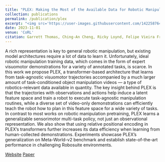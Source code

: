 ```yaml
---
title: "PLEX: Making the Most of the Available Data for Robotic Manipulation Pretraining"
collection: publications
permalink: /publication/plex
excerpt: "<img src='https://user-images.githubusercontent.com/142258764/260860809-31243ea3-b7ad-47dd-baa8-66bdc0a1ec2f.png' width='640' style='display:block; margin:auto;'><br/>A rich representation is key to general robotic manipulation, but existing model architectures require a lot of data to learn it. Unfortunately, ideal robotic manipulation training data, which comes in the form of expert visuomotor demonstrations for a variety of annotated tasks, is scarce. In this work we propose PLEX, a transformer-based architecture that learns from task-agnostic visuomotor trajectories accompanied by a much larger amount of task-conditioned object manipulation videos — a type of robotics-relevant data available in quantity. The key insight behind PLEX is that the trajectories with observations and actions help induce a latent feature space and train a robot to execute task-agnostic manipulation routines, while a diverse set of video-only demonstrations can efficiently teach the robot how to plan in this feature space for a wide variety of tasks. In contrast to most works on robotic manipulation pretraining, PLEX learns a generalizable sensorimotor multi-task policy, not just an observational representation. We also show that using relative positional encoding in PLEX’s transformers further increases its data efficiency when learning from human-collected demonstrations. Experiments showcase PLEX’s generalization on Meta-World-v2 benchmark and establish state-of-the-art performance in challenging Robosuite environments."
date: 2023-11-01
venue: 'CoRL'
citation: Garrett Thomas, Ching-An Cheng, Ricky Loynd, Felipe Vieira Frujeri, Vibhav Vineet, Mihai Jalobeanu, Andrey Kolobov
---
```

A rich representation is key to general robotic manipulation, but existing model architectures require a lot of data to learn it. Unfortunately, ideal robotic manipulation training data, which comes in the form of expert visuomotor demonstrations for a variety of annotated tasks, is scarce. In this work we propose PLEX, a transformer-based architecture that learns from task-agnostic visuomotor trajectories accompanied by a much larger amount of task-conditioned object manipulation videos — a type of robotics-relevant data available in quantity. The key insight behind PLEX is that the trajectories with observations and actions help induce a latent feature space and train a robot to execute task-agnostic manipulation routines, while a diverse set of video-only demonstrations can efficiently teach the robot how to plan in this feature space for a wide variety of tasks. In contrast to most works on robotic manipulation pretraining, PLEX learns a generalizable sensorimotor multi-task policy, not just an observational representation. We also show that using relative positional encoding in PLEX’s transformers further increases its data efficiency when learning from human-collected demonstrations. Experiments showcase PLEX’s generalization on Meta-World-v2 benchmark and establish state-of-the-art performance in challenging Robosuite environments.

[Website](https://anonymous68546.github.io/plex/)
[Paper](https://arxiv.org/pdf/2209.11133.pdf)

